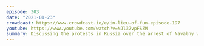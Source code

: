 ```yaml
---
episode: 303
date: "2021-01-23"
crowdcast: https://www.crowdcast.io/e/in-lieu-of-fun-episode-197
youtube: https://www.youtube.com/watch?v=NJl37vpFSZM
summary: Discussing the protests in Russia over the arrest of Navalny with multiple guests
---
```

